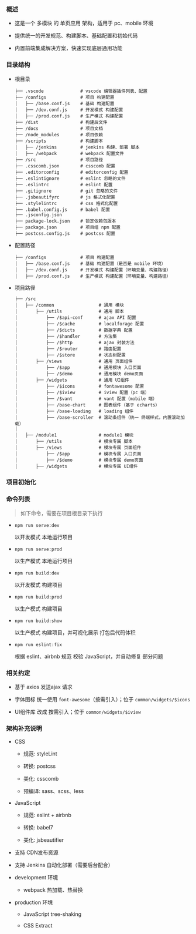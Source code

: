 ### 概述

- 这是一个 多模块 的 单页应用 架构，适用于 pc、mobile 环境

- 提供统一的开发规范、构建脚本、基础配置和初始代码

- 内置前端集成解决方案，快速实现底层通用功能

### 目录结构


- 根目录

    ```
    ├── .vscode              # vscode 编辑器插件列表、配置
    ├── /configs             # 项目 构建配置
    │   ├── /base.conf.js    # 基础 构建配置
    │   ├── /dev.conf.js     # 开发模式 构建配置
    │   ├── /prod.conf.js    # 生产模式 构建配置
    ├── /dist                # 构建后文件
    ├── /docs                # 项目文档
    ├── /node_modules        # 项目依赖
    ├── /scripts             # 构建脚本
    │   ├── /jenkins         # jenkins 构建、部署 脚本
    │   ├── /webpack         # webpack 配置文件
    ├── /src                 # 项目路径
    ├── .csscomb.json        # csscomb 配置
    ├── .editorconfig        # editorconfig 配置
    ├── .eslintignore        # eslint 忽略的文件
    ├── .eslintrc            # eslint 配置
    ├── .gitignore           # git 忽略的文件
    ├── .jsbeautifyrc        # js 格式化配置
    ├── .stylelintrc         # css 格式化配置
    ├── .babel.config.js     # babel 配置
    ├── .jsconfig.json        
    ├── package-lock.json    # 锁定依赖包版本
    ├── package.json         # 项目组 npm 配置
    ├── postcss.config.js    # postcss 配置
    ```

- 配置路径

    ```
    ├── /configs             # 项目 构建配置
    │   ├── /base.conf.js    # 基础 构建配置（是否是 mobile 环境）
    │   ├── /dev.conf.js     # 开发模式 构建配置（环境变量、构建路径）
    │   ├── /prod.conf.js    # 生产模式 构建配置（环境变量、构建路径）   
    ```

- 项目路径

    ```
    ├── /src                       
    │   ├── /common                 # 通用 模块
    │       ├── /utils              # 通用 脚本
    │           ├── /$api-conf      # ajax API 配置
    │           ├── /$cache         # localforage 配置
    │           ├── /$dicts         # 数据字典 配置
    │           ├── /$handler       # 方法集
    │           ├── /$http          # ajax 封装方法
    │           ├── /$router        # 路由配置
    │           ├── /$store         # 状态树配置
    │       ├── /views              # 通用 页面组件
    │           ├── /$app           # 通用模块 入口页面
    │           ├── /$demo          # 通用模块 demo页面
    │       ├── /widgets            # 通用 UI组件
    │           ├── /$icons         # fontawesome 配置
    │           ├── /$iview         # iview 配置（pc 端）
    │           ├── /$vant          # vant 配置（mobile 端）
    │           ├── /base-chart     # 图表组件（基于 echarts）
    │           ├── /base-loading   # loading 组件
    │           ├── /base-scroller  # 滚动条组件（统一 终端样式，内置滚动加载）
    │
    │   ├── /module1                # module1 模块
    │       ├── /utils              # 模块专属 脚本
    │       ├── /views              # 模块专属 页面组件
    │           ├── /$app           # 模块专属 入口页面
    │           ├── /$demo          # 模块专属 demo页面
    │       ├── /widgets            # 模块专属 UI组件
    ```


### 项目初始化




### 命令列表

> 如下命令，需要在项目根目录下执行

- `npm run serve:dev`

    以开发模式 本地运行项目

- `npm run serve:prod`
    
    以生产模式 本地运行项目

- `npm run build:dev`

    以开发模式 构建项目

- `npm run build:prod`

    以生产模式 构建项目

- `npm run build:show`

    以生产模式 构建项目，并可视化展示 打包后代码体积

- `npm run eslint:fix`

    根据 eslint、airbnb 规范 校验 JavaScript，并自动修复 部分问题


### 相关约定

- 基于 axios 发送ajax 请求

- 字体图标 统一使用 `font-awesome`（按需引入）；位于 `common/widgets/$icons`

- UI组件库 改成 按需引入；位于 `common/widgets/$iview`





### 架构补充说明

- CSS
    - 规范: styleLint

    - 转换: postcss

    - 美化: csscomb

    - 预编译: sass、scss、less


- JavaScript
    - 规范: eslint + airbnb

    - 转换: babel7

    - 美化: jsbeautifier


- 支持 CDN发布资源

- 支持 Jenkins 自动化部署（需要后台配合）


- development 环境
    - webpack 热加载、热替换


- production 环境

    - JavaScript tree-shaking

    - CSS Extract



